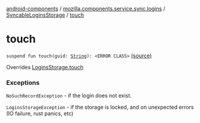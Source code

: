 [android-components](../../index.md) / [mozilla.components.service.sync.logins](../index.md) / [SyncableLoginsStorage](index.md) / [touch](./touch.md)

# touch

`suspend fun touch(guid: `[`String`](https://kotlinlang.org/api/latest/jvm/stdlib/kotlin/-string/index.html)`): <ERROR CLASS>` [(source)](https://github.com/mozilla-mobile/android-components/blob/master/components/service/sync-logins/src/main/java/mozilla/components/service/sync/logins/SyncableLoginsStorage.kt#L176)

Overrides [LoginsStorage.touch](../../mozilla.components.concept.storage/-logins-storage/touch.md)

### Exceptions

`NoSuchRecordException` - if the login does not exist.

`LoginsStorageException` - if the storage is locked, and on unexpected
    errors (IO failure, rust panics, etc)